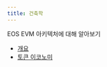 ```yaml
---
title: 건축학
---
```


EOS EVM 아키텍처에 대해 알아보기

- [개요](./10_architecture.md)
- [토큰 이코노미](./20_token-economy.md)
